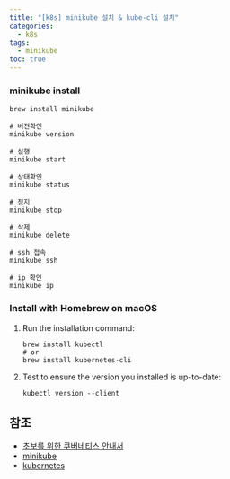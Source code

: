 ```yaml
---
title: "[k8s] minikube 설치 & kube-cli 설치"
categories:
  - k8s
tags:
  - minikube
toc: true
---
```


### minikube install

```shell
brew install minikube

# 버전확인
minikube version

# 실행
minikube start

# 상태확인
minikube status

# 정지
minikube stop

# 삭제
minikube delete

# ssh 접속
minikube ssh

# ip 확인
minikube ip
```

### Install with Homebrew on macOS

1. Run the installation command:
    ```shell
    brew install kubectl
    # or 
    brew install kubernetes-cli
    ```
2. Test to ensure the version you installed is up-to-date:
    ```shell
   kubectl version --client
    
    ```

## 참조
- [초보를 위한 쿠버네티스 안내서](https://www.inflearn.com/course/쿠버네티스-입문/)
- [minikube](https://minikube.sigs.k8s.io/docs/start/)
- [kubernetes](https://kubernetes.io/docs/tasks/tools/install-kubectl-macos/#install-with-homebrew-on-macos)